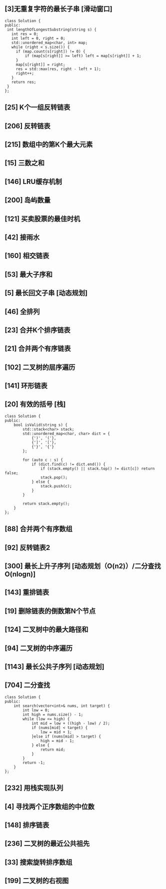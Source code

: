 ## [3]无重复字符的最长子串 **[滑动窗口]**
   ```
   class Solution {
   public:
    int lengthOfLongestSubstring(string s) {
      int res = 0;
      int left = 0, right = 0;
      std::unordered_map<char, int> map;
      while (right < s.size()) {
        if (map.count(s[right]) != 0) {
            if (map[s[right]] >= left) left = map[s[right]] + 1;
        }
        map[s[right]] = right;
        res = std::max(res, right - left + 1);
        right++;
      }
      return res;
    }
   };
```

## [25] K个一组反转链表

## [206] 反转链表

## [215] 数组中的第K个最大元素

## [15] 三数之和

## [146] LRU缓存机制

## [200] 岛屿数量

## [121] 买卖股票的最佳时机

## [42] 接雨水

## [160] 相交链表

## [53] 最大子序和

## [5] 最长回文子串 [动态规划]

## [46] 全排列

## [23] 合并K个排序链表

## [21] 合并两个有序链表

## [102] 二叉树的层序遍历

## [141] 环形链表

## [20] 有效的括号 [栈]
```
class Solution {
public:
    bool isValid(string s) {
        std::stack<char> stack;
        std::unordered_map<char, char> dict = {
            {')', '('},
            {']', '['},
            {'}', '{'}
        };
 
        for (auto c : s) {
            if (dict.find(c) != dict.end()) {
                if (stack.empty() || stack.top() != dict[c]) return false;
                stack.pop();
            } else {
                stack.push(c);
            }
        }
        
        return stack.empty();
    }
};
```

## [88] 合并两个有序数组

## [92] 反转链表2

## [300] 最长上升子序列 [动态规划（O(n2)）/二分查找O(nlogn)]

## [143] 重排链表

## [19] 删除链表的倒数第N个节点

## [124] 二叉树中的最大路径和

## [94] 二叉树的中序遍历

## [1143] 最长公共子序列 [动态规划]

## [704] 二分查找
```
class Solution {
public:
    int search(vector<int>& nums, int target) {
        int low = 0;
        int high = nums.size() - 1;
        while (low <= high) {
            int mid = low + ((high - low) / 2);
            if (nums[mid] < target) {
                low = mid + 1;
            }else if (nums[mid] > target) {
                high = mid - 1;
            } else {
                return mid;
            }
        }
        return -1;
    }
};
```

## [232] 用栈实现队列

## [4] 寻找两个正序数组的中位数

## [148] 排序链表

## [236] 二叉树的最近公共祖先

## [33] 搜索旋转排序数组

## [199] 二叉树的右视图
